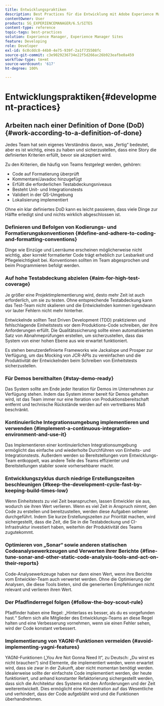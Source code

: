 ```yaml
---
title: Entwicklungspraktiken
description: Best Practices für die Entwicklung mit Adobe Experience Manager.
contentOwner: User
products: SG_EXPERIENCEMANAGER/6.5/SITES
content-type: reference
topic-tags: best-practices
solution: Experience Manager, Experience Manager Sites
feature: Developing
role: Developer
exl-id: 6c0cddc8-44b0-4e75-939f-2a1f735508fc
source-git-commit: c3e9029236734e22f5d266ac26b923eafbe0a459
workflow-type: tm+mt
source-wordcount: '617'
ht-degree: 100%

---
```


# Entwicklungspraktiken{#development-practices}

## Arbeiten nach einer Definition of Done (DoD) {#work-according-to-a-definition-of-done}

Jedes Team hat sein eigenes Verständnis davon, was „fertig“ bedeutet, aber es ist wichtig, eines zu haben und sicherzustellen, dass eine Story die definierten Kriterien erfüllt, bevor sie akzeptiert wird.

Zu den Kriterien, die häufig von Teams festgelegt werden, gehören:

* Code auf Formatierung überprüft
* Kommentare/Javadoc hinzugefügt
* Erfüllt die erforderlichen Testabdeckungsniveaus
* Besteht Unit- und Integrationstests
* Validiert in der QS-Umgebung
* Lokalisierung implementiert

Ohne ein klar definiertes DoD kann es leicht passieren, dass viele Dinge zur Hälfte erledigt sind und nichts wirklich abgeschlossen ist.

### Definieren und Befolgen von Kodierungs- und Formatierungskonventionen {#define-and-adhere-to-coding-and-formatting-conventions}

Dinge wie Einzüge und Leerräume erscheinen möglicherweise nicht wichtig, aber korrekt formatierter Code trägt erheblich zur Lesbarkeit und Pflegeleichtigkeit bei. Konventionen sollten im Team abgesprochen und beim Programmieren befolgt werden.

### Auf hohe Testabdeckung abzielen  {#aim-for-high-test-coverage}

Je größer eine Projektimplementierung wird, desto mehr Zeit ist auch erforderlich, um sie zu testen. Ohne entsprechende Testabdeckung kann das Test-Team nicht skalieren und die Entwickelnden kommen irgendwann vor lauter Fehlern nicht mehr hinterher.

Entwickelnde sollten Test Driven Development (TDD) praktizieren und fehlschlagende Einheitstests vor dem Produktions-Code schreiben, der ihre Anforderungen erfüllt. Die Qualitätssicherung sollte einen automatisierten Satz von Abnahmeprüfungen erstellen, um sicherzustellen, dass das System von einer hohen Ebene aus wie erwartet funktioniert.

Es stehen benutzerdefinierte Frameworks wie Jackalope und Prosper zur Verfügung, um das Mocking von JCR-APIs zu vereinfachen und die Produktivität der Entwickelnden beim Schreiben von Einheitstests sicherzustellen.

### Für Demos bereithalten {#stay-demo-ready}

Das System sollte am Ende jeder Iteration für Demos im Unternehmen zur Verfügung stehen. Indem das System immer bereit für Demos gehalten wird, ist das Team immer nur eine Iteration von Produktionsbereitschaft entfernt und technische Rückstände werden auf ein vertretbares Maß beschränkt.

### Kontinuierliche Integrationsumgebung implementieren und verwenden {#implement-a-continuous-integration-environment-and-use-it}

Das Implementieren einer kontinuierlichen Integrationsumgebung ermöglicht das einfache und wiederholte Durchführen von Einheits- und Integrationstests. Außerdem werden so Bereitstellungen vom Entwicklungs-Team entkoppelt, was andere Teile des Teams effizienter und Bereitstellungen stabiler sowie vorhersehbarer macht.

### Entwicklungszyklus durch niedrige Erstellungszeiten beschleunigen {#keep-the-development-cycle-fast-by-keeping-build-times-low}

Wenn Einheitstests zu viel Zeit beanspruchen, lassen Entwickler sie aus, wodurch sie ihren Wert verlieren. Wenn es viel Zeit in Anspruch nimmt, den Code zu erstellen und bereitzustellen, werden diese Aufgaben seltener durchgeführt. Indem Sie kurze Erstellungszeiten zur Priorität machen, wird sichergestellt, dass die Zeit, die Sie in die Testabdeckung und CI-Infrastruktur investiert haben, weiterhin der Produktivität des Teams zugutekommt.

### Optimieren von „Sonar“ sowie anderen statischen Codeanalysewerkzeugen und Verwerten ihrer Berichte {#fine-tune-sonar-and-other-static-code-analysis-tools-and-act-on-their-reports}

Code-Analysewerkzeuge haben nur dann einen Wert, wenn ihre Berichte vom Entwickler-Team auch verwertet werden. Ohne die Optimierung der Analysen, die diese Tools bieten, sind die generierten Empfehlungen nicht relevant und verlieren ihren Wert.

### Der Pfadfinderregel folgen {#follow-the-boy-scout-rule}

Pfadfinder haben eine Regel: „Hinterlass es besser, als du es vorgefunden hast.“ Sofern sich alle Mitglieder des Entwicklungs-Teams an diese Regel halten und eine Verbesserung vornehmen, wenn sie einen Fehler sehen, wird der Code konstant verbessert. 

### Implementierung von YAGNI-Funktionen vermeiden {#avoid-implementing-yagni-features}

YAGNI-Funktionen („You Are Not Gonna Need It“, zu Deutsch: „Du wirst es nicht brauchen“) sind Elemente, die implementiert werden, wenn erwartet wird, dass sie zwar in der Zukunft, aber nicht momentan benötigt werden. Idealerweise sollte der einfachste Code implementiert werden, der heute funktioniert, und anhand konstanter Refaktorierung sichergestellt werden, dass sich die Architektur des Systems mit den Anforderungen und der Zeit weiterentwickelt. Dies ermöglicht eine Konzentration auf das Wesentliche und verhindert, dass der Code aufgebläht wird und die Funktionen überhandnehmen.
